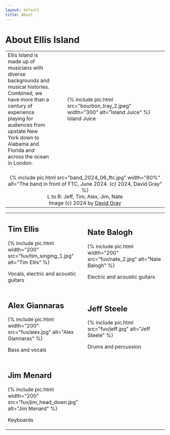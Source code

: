 ```yaml
---
layout: default
title: About
---
```


# About Ellis Island

<table class="about">
  <tr>
    <td style="padding-right: 3em;">
      Ellis Island is made up of musicians with diverse backgrounds and
      musical histories. Combined, we have more than a century of
      experience playing for audiences from upstate New York down to Alabama
      and Florida and across the ocean in London.
    </td>
    <td width="300">
      {% include pic.html src="bourbon_tray_2.jpeg" width="300" alt="Island Juice" %}
      <div class="caption">Island Juice</div>
    </td>
  </tr>
  <tr>
    <td colspan="2" style="text-align: center;">
      <br/>
      {% include pic.html src="band_2024_06_ftc.jpg" width="80%"
                 alt="The band in front of FTC, June 2024. (c) 2024, David Gray" %}
      <br/>
      <div class="caption">
          L to R: Jeff, Tim, Alex, Jim, Nate
          <br/>
          Image (c) 2024 by <a href="https://www.graypeakimages.com/">David Gray</a>
      </div>
    </td>
  </tr>
</table>

<table class="bandpics" id="bandpics">
  <tr>
    <td class="bandmember" width="50%">
      <h2>Tim Ellis</h2>
      {% include pic.html width="200" src="fuv/tim_singing_1.jpg" alt="Tim Ellis" %}
      <p>Vocals, electric and acoustic guitars</p>
    </td>
    <td class="bandmember" width="50%">
      <h2>Nate Balogh</h2>
      {% include pic.html width="200" src="fuv/nate_2.jpg" alt="Nate Balogh" %}
      <p>Electric and acoustic guitars</p>
    </td>
  </tr>
  <tr>
    <td class="bandmember" width="50%">
      <h2>Alex Giannaras</h2>
      {% include pic.html width="200" src="fuv/alex.jpg" alt="Alex Giannaras" %}
      <p>Bass and vocals</p>
    </td>
    <td class="bandmember" width="50%">
      <h2>Jeff Steele</h2>
      {% include pic.html src="fuv/jeff.jpg" alt="Jeff Steele" %}
      <p>Drums and percussion</p>
    </td>
  </tr>
  <tr>
    <td class="bandmember" width="50%">
      <h2>Jim Menard</h2>
      {% include pic.html width="200" src="fuv/jim_head_down.jpg" alt="Jim Menard" %}
      <p>Keyboards</p>
    </td>
    <td width="50%">&nbsp;</td>
  </tr>
</table>
